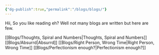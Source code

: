 ```yaml
---
{"dg-publish":true,"permalink":"/blogs/blogs/"}
---
```


Hii,
So you like reading eh?
Well not many blogs are written but here are few.

[[Blogs/Thoughts, Spiral and Numbers\|Thoughts, Spiral and Numbers]]
[[Blogs/Absurrd\|Absurrd]]
[[Blogs/Right Person, Wrong Time\|Right Person, Wrong Time]]
[[Blogs/Perfectionism enough?\|Perfectionism enough?]]


